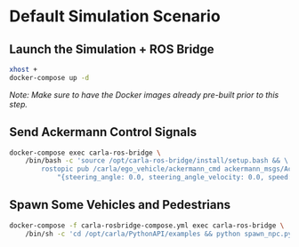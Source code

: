 
# Default Simulation Scenario

## Launch the Simulation + ROS Bridge

```sh
xhost +
docker-compose up -d
```

*Note: Make sure to have the Docker images already pre-built prior to this step.*

## Send Ackermann Control Signals

```sh
docker-compose exec carla-ros-bridge \
    /bin/bash -c 'source /opt/carla-ros-bridge/install/setup.bash && \
        rostopic pub /carla/ego_vehicle/ackermann_cmd ackermann_msgs/AckermannDrive \
            "{steering_angle: 0.0, steering_angle_velocity: 0.0, speed: 10, acceleration: 0.0, jerk: 0.0}" -r 10'
```

## Spawn Some Vehicles and Pedestrians

```sh
docker-compose -f carla-rosbridge-compose.yml exec carla-ros-bridge \
    /bin/sh -c 'cd /opt/carla/PythonAPI/examples && python spawn_npc.py -n 50 -w 100 --host carla-simulator'
```
